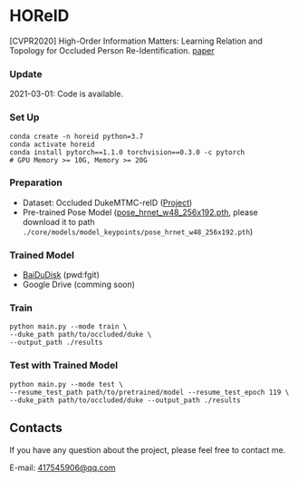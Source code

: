 # HOReID
[CVPR2020] High-Order Information Matters: Learning Relation and Topology for Occluded Person Re-Identification. [paper](http://openaccess.thecvf.com/content_CVPR_2020/html/Wang_High-Order_Information_Matters_Learning_Relation_and_Topology_for_Occluded_Person_CVPR_2020_paper.html)

### Update
2021-03-01: Code is available.



### Set Up
```shell script
conda create -n horeid python=3.7
conda activate horeid
conda install pytorch==1.1.0 torchvision==0.3.0 -c pytorch
# GPU Memory >= 10G, Memory >= 20G
```


### Preparation
* Dataset: Occluded DukeMTMC-reID ([Project](https://github.com/lightas/Occluded-DukeMTMC-Dataset))
* Pre-trained Pose Model ([pose_hrnet_w48_256x192.pth](https://drive.google.com/drive/folders/1hOTihvbyIxsm5ygDpbUuJ7O_tzv4oXjC), 
please download it to path ```./core/models/model_keypoints/pose_hrnet_w48_256x192.pth```)


### Trained Model 
* [BaiDuDisk](https://pan.baidu.com/s/10TQ221aPz5-FMaW2YP2NJw) (pwd:fgit)
* Google Drive (comming soon)

### Train
```
python main.py --mode train \
--duke_path path/to/occluded/duke \
--output_path ./results 
```

### Test with Trained Model
```
python main.py --mode test \
--resume_test_path path/to/pretrained/model --resume_test_epoch 119 \
--duke_path path/to/occluded/duke --output_path ./results
```

## Contacts
If you have any question about the project, please feel free to contact me.

E-mail: 417545906@qq.com

